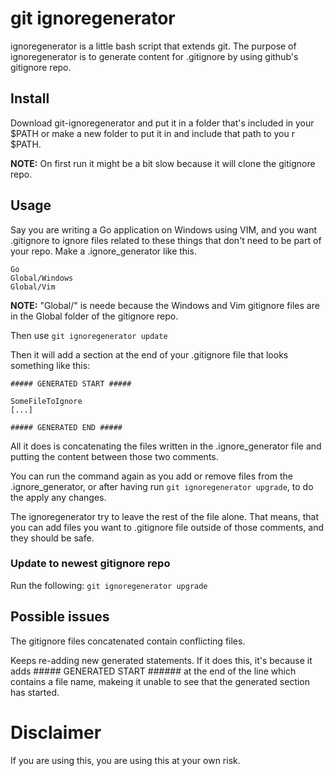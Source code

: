 # git ignoregenerator
ignoregenerator is a little bash script that extends git. The purpose of ignoregenerator is to generate content for .gitignore
by using github's gitignore repo.


## Install
Download git-ignoregenerator and put it in a folder that's included in your $PATH or make a new folder to put it in and include that path to you r $PATH.

**NOTE:** On first run it might be a bit slow because it will clone the gitignore repo.

## Usage

Say you are writing a Go application on Windows using VIM, and you want .gitignore to ignore files related to these things that don't need to be part of your repo. Make a .ignore_generator like this.

```
Go
Global/Windows
Global/Vim
```

**NOTE:** "Global/" is neede because the Windows and Vim gitignore files are in the Global folder of the gitignore repo.

Then use
`git ignoregenerator update`

Then it will add a section at the end of your .gitignore file that looks something like this:

```
##### GENERATED START #####

SomeFileToIgnore
[...]

##### GENERATED END #####
```

All it does is concatenating the files written in the .ignore_generator file and putting the content between those two comments. 

You can run the command again as you add or remove files from the .ignore_generator, or after having run `git ignoregenerator upgrade`, to do the apply any changes.

The ignoregenerator try to leave the rest of the file alone. That means, that you can add files you want to .gitignore file outside of those comments, and they should be safe.




### Update to newest gitignore repo
Run the following:
`git ignoregenerator upgrade`


## Possible issues

The gitignore files concatenated contain conflicting files.

Keeps re-adding new generated statements. If it does this, it's because it adds ##### GENERATED START ###### at the end of the line which contains a file name, makeing it unable to see that the generated section has started.


# Disclaimer
If you are using this, you are using this at your own risk. 